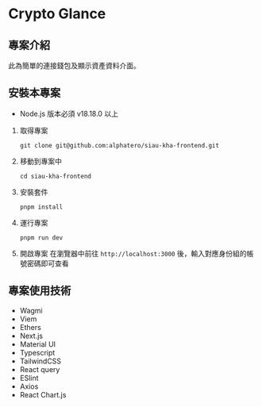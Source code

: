 # Crypto Glance

## 專案介紹

此為簡單的連接錢包及顯示資產資料介面。

## 安裝本專案

- Node.js 版本必須 v18.18.0 以上

1. 取得專案
   ```
   git clone git@github.com:alphatero/siau-kha-frontend.git
   ```
2. 移動到專案中
   ```
   cd siau-kha-frontend
   ```
3. 安裝套件
   ```
   pnpm install
   ```
4. 運行專案
   ```
   pnpm run dev
   ```
5. 開啟專案
   在瀏覽器中前往 `http://localhost:3000` 後，輸入對應身份組的帳號密碼即可查看

## 專案使用技術

- Wagmi
- Viem
- Ethers
- Next.js
- Material UI
- Typescript
- TailwindCSS
- React query
- ESlint
- Axios
- React Chart.js
